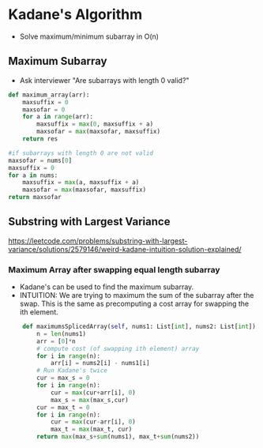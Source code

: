 ---
---
# Kadane's Algorithm
- Solve maximum/minimum subarray in O(n) 

## Maximum Subarray
- Ask interviewer "Are subarrays with length 0 valid?"
```python
def maximum_array(arr):
	maxsuffix = 0
	maxsofar = 0 
	for a in range(arr):
		maxsuffix = max(0, maxsuffix + a)
		maxsofar = max(maxsofar, maxsuffix)
	return res

#if subarrays with length 0 are not valid
maxsofar = nums[0]
maxsuffix = 0
for a in nums:
    maxsuffix = max(a, maxsuffix + a)
    maxsofar = max(maxsofar, maxsuffix)
return maxsofar

```


## Substring with Largest Variance
https://leetcode.com/problems/substring-with-largest-variance/solutions/2579146/weird-kadane-intuition-solution-explained/

### Maximum Array after swapping equal length subarray

- Kadane's can be used to find the maximum subarray.
- INTUITION: We are trying to maximum the sum of the subarray after the swap. This is the same as precomputing a cost array for swapping the ith element.

```python
    def maximumsSplicedArray(self, nums1: List[int], nums2: List[int]) -> int:
        n = len(nums1)
        arr = [0]*n
        # compute cost (of swapping ith element) array
        for i in range(n):
            arr[i] = nums2[i] - nums1[i]
        # Run Kadane's twice
        cur = max_s = 0
        for i in range(n):
            cur = max(cur+arr[i], 0)
            max_s = max(max_s,cur)
        cur = max_t = 0
        for i in range(n):
            cur = max(cur-arr[i], 0)
            max_t = max(max_t, cur)
        return max(max_s+sum(nums1), max_t+sum(nums2))
